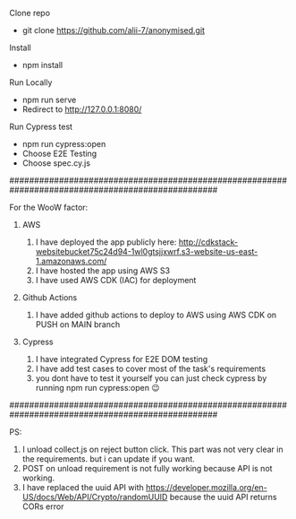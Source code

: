 Clone repo

- git clone https://github.com/alii-7/anonymised.git

Install

- npm install

Run Locally

- npm run serve
- Redirect to http://127.0.0.1:8080/

Run Cypress test

- npm run cypress:open
- Choose E2E Testing
- Choose spec.cy.js

##################################################################################################

For the WooW factor:

1. AWS

   1. I have deployed the app publicly here: http://cdkstack-websitebucket75c24d94-1wl0gtsjjxwrf.s3-website-us-east-1.amazonaws.com/
   2. I have hosted the app using AWS S3
   3. I have used AWS CDK (IAC) for deployment

2. Github Actions

   1. I have added github actions to deploy to AWS using AWS CDK on PUSH on MAIN branch

3. Cypress

   1. I have integrated Cypress for E2E DOM testing
   2. I have add test cases to cover most of the task's requirements
   3. you dont have to test it yourself you can just check cypress by running npm run cypress:open 😉

##################################################################################################

PS:

1. I unload collect.js on reject button click. This part was not very clear in the requirements. but i can update if you want.
2. POST on unload requirement is not fully working because API is not working.
3. I have replaced the uuid API with https://developer.mozilla.org/en-US/docs/Web/API/Crypto/randomUUID because the uuid API returns CORs error
